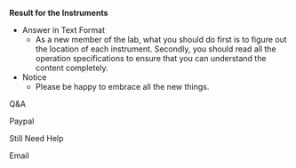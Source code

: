<b>Result  for the Instruments</b>

+ Answer in Text Format
  + As a new member of the lab, what you should do first is to figure out the location of each instrument. Secondly, you should read all the operation specifications to ensure that you can understand the content completely.
+ Notice
  + Please be happy to embrace all the new things.

Q&A

Paypal

Still Need Help 

Email